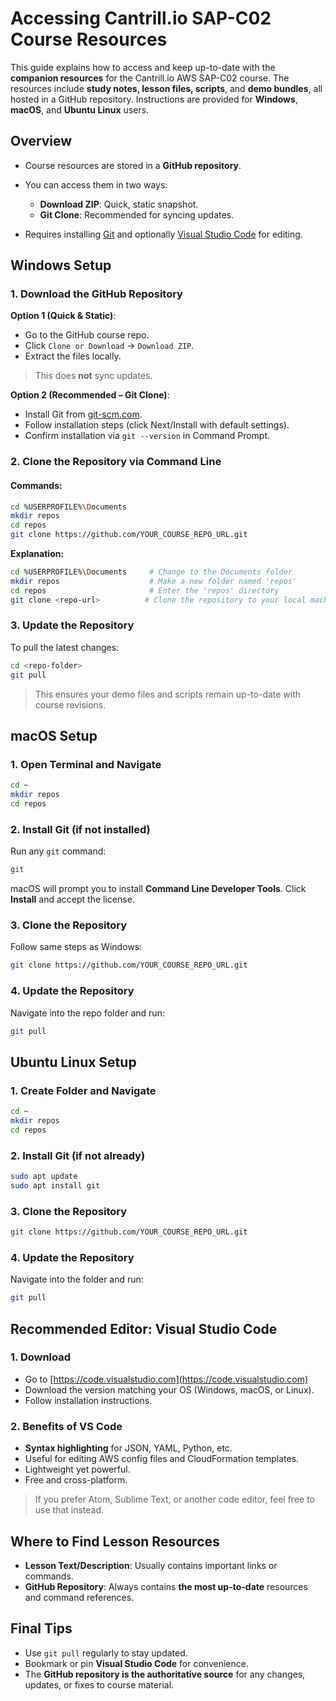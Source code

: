 # Accessing Cantrill.io SAP-C02 Course Resources

This guide explains how to access and keep up-to-date with the **companion resources** for the Cantrill.io AWS SAP-C02 course. The resources include **study notes, lesson files, scripts**, and **demo bundles**, all hosted in a GitHub repository. Instructions are provided for **Windows**, **macOS**, and **Ubuntu Linux** users.

## Overview

- Course resources are stored in a **GitHub repository**.
- You can access them in two ways:

  - **Download ZIP**: Quick, static snapshot.
  - **Git Clone**: Recommended for syncing updates.

- Requires installing [Git](https://git-scm.com) and optionally [Visual Studio Code](https://code.visualstudio.com) for editing.

## Windows Setup

### 1. Download the GitHub Repository

**Option 1 (Quick & Static)**:

- Go to the GitHub course repo.
- Click `Clone or Download` → `Download ZIP`.
- Extract the files locally.

> This does **not** sync updates.

**Option 2 (Recommended – Git Clone)**:

- Install Git from [git-scm.com](https://git-scm.com).
- Follow installation steps (click Next/Install with default settings).
- Confirm installation via `git --version` in Command Prompt.

### 2. Clone the Repository via Command Line

#### Commands:

```bash
cd %USERPROFILE%\Documents
mkdir repos
cd repos
git clone https://github.com/YOUR_COURSE_REPO_URL.git
```

**Explanation:**

```bash
cd %USERPROFILE%\Documents     # Change to the Documents folder
mkdir repos                    # Make a new folder named 'repos'
cd repos                       # Enter the 'repos' directory
git clone <repo-url>          # Clone the repository to your local machine
```

### 3. Update the Repository

To pull the latest changes:

```bash
cd <repo-folder>
git pull
```

> This ensures your demo files and scripts remain up-to-date with course revisions.

## macOS Setup

### 1. Open Terminal and Navigate

```bash
cd ~
mkdir repos
cd repos
```

### 2. Install Git (if not installed)

Run any `git` command:

```bash
git
```

macOS will prompt you to install **Command Line Developer Tools**. Click **Install** and accept the license.

### 3. Clone the Repository

Follow same steps as Windows:

```bash
git clone https://github.com/YOUR_COURSE_REPO_URL.git
```

### 4. Update the Repository

Navigate into the repo folder and run:

```bash
git pull
```

## Ubuntu Linux Setup

### 1. Create Folder and Navigate

```bash
cd ~
mkdir repos
cd repos
```

### 2. Install Git (if not already)

```bash
sudo apt update
sudo apt install git
```

### 3. Clone the Repository

```bash
git clone https://github.com/YOUR_COURSE_REPO_URL.git
```

### 4. Update the Repository

Navigate into the folder and run:

```bash
git pull
```

## Recommended Editor: Visual Studio Code

### 1. Download

- Go to [https://code.visualstudio.com](https://code.visualstudio.com)
- Download the version matching your OS (Windows, macOS, or Linux).
- Follow installation instructions.

### 2. Benefits of VS Code

- **Syntax highlighting** for JSON, YAML, Python, etc.
- Useful for editing AWS config files and CloudFormation templates.
- Lightweight yet powerful.
- Free and cross-platform.

> If you prefer Atom, Sublime Text, or another code editor, feel free to use that instead.

## Where to Find Lesson Resources

- **Lesson Text/Description**: Usually contains important links or commands.
- **GitHub Repository**: Always contains **the most up-to-date** resources and command references.

## Final Tips

- Use `git pull` regularly to stay updated.
- Bookmark or pin **Visual Studio Code** for convenience.
- The **GitHub repository is the authoritative source** for any changes, updates, or fixes to course material.
